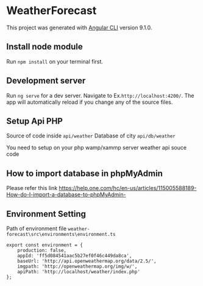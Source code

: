 # WeatherForecast

This project was generated with [Angular CLI](https://github.com/angular/angular-cli) version 9.1.0.

## Install node module

Run `npm install` on your terminal first.

## Development server

Run `ng serve` for a dev server. Navigate to Ex.`http://localhost:4200/`. The app will automatically reload if you change any of the source files.


## Setup Api PHP 

Source of code inside `api/weather`
Database of city  `api/db/weather`

You need to setup on your php wamp/xammp server weather api souce code


## How to import database in phpMyAdmin

Please refer this link  https://help.one.com/hc/en-us/articles/115005588189-How-do-I-import-a-database-to-phpMyAdmin-


## Environment Setting

Path of environment file `weather-forecast\src\environments\environment.ts`

```
export const environment = {
    production: false,
    appId: 'ff5d084541aac5b27ef0f46c449da8ca',
    baseUrl: 'http://api.openweathermap.org/data/2.5/',
    imgpath: 'http://openweathermap.org/img/w/',
    apiPath: 'http://localhost/weather/index.php'
};
``` 

